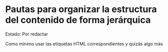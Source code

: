 # Pautas para organizar la estructura del contenido de forma jerárquica

Estado: Por redactar

Como mínimo usar las etiquetas HTML correspondientes y quizás algo más